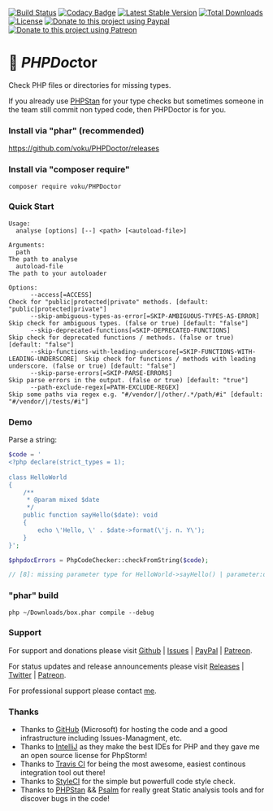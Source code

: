 [![Build Status](https://travis-ci.com/voku/PHPDoctor.svg?branch=master)](https://travis-ci.com/voku/PHPDoctor)
[![Codacy Badge](https://api.codacy.com/project/badge/Grade/2feaf2a179a24a5fac99cbf67e72df2f)](https://www.codacy.com/manual/voku/PHPDoctor?utm_source=github.com&amp;utm_medium=referral&amp;utm_content=voku/PHPDoctor&amp;utm_campaign=Badge_Grade)
[![Latest Stable Version](https://poser.pugx.org/voku/PHPDoctor/v/stable)](https://packagist.org/packages/voku/PHPDoctor) 
[![Total Downloads](https://poser.pugx.org/voku/PHPDoctor/downloads)](https://packagist.org/packages/voku/PHPDoctor) 
[![License](https://poser.pugx.org/voku/PHPDoctor/license)](https://packagist.org/packages/voku/PHPDoctor)
[![Donate to this project using Paypal](https://img.shields.io/badge/paypal-donate-yellow.svg)](https://www.paypal.me/moelleken)
[![Donate to this project using Patreon](https://img.shields.io/badge/patreon-donate-yellow.svg)](https://www.patreon.com/voku)

# 🏥 ***PHPDoc***tor

Check PHP files or directories for missing types.

If you already use [PHPStan](https://phpstan.org/r/db8ec6af-8815-444e-b533-2717ccb643c6) for your type checks but sometimes someone 
in the team still commit non typed code, then PHPDoctor is for you.

### Install via "phar" (**recommended**)

https://github.com/voku/PHPDoctor/releases

### Install via "composer require"

```shell
composer require voku/PHPDoctor
```

### Quick Start

```
Usage:
  analyse [options] [--] <path> [<autoload-file>]

Arguments:
  path                                                                                   The path to analyse
  autoload-file                                                                          The path to your autoloader

Options:
      --access[=ACCESS]                                                                  Check for "public|protected|private" methods. [default: "public|protected|private"]
      --skip-ambiguous-types-as-error[=SKIP-AMBIGUOUS-TYPES-AS-ERROR]                    Skip check for ambiguous types. (false or true) [default: "false"]
      --skip-deprecated-functions[=SKIP-DEPRECATED-FUNCTIONS]                            Skip check for deprecated functions / methods. (false or true) [default: "false"]
      --skip-functions-with-leading-underscore[=SKIP-FUNCTIONS-WITH-LEADING-UNDERSCORE]  Skip check for functions / methods with leading underscore. (false or true) [default: "false"]
      --skip-parse-errors[=SKIP-PARSE-ERRORS]                                            Skip parse errors in the output. (false or true) [default: "true"]
      --path-exclude-regex[=PATH-EXCLUDE-REGEX]                                          Skip some paths via regex e.g. "#/vendor/|/other/.*/path/#i" [default: "#/vendor/|/tests/#i"]
```

### Demo

Parse a string:
```php
$code = '
<?php declare(strict_types = 1);   
     
class HelloWorld
{
    /**
     * @param mixed $date
     */ 
    public function sayHello($date): void
    {
        echo \'Hello, \' . $date->format(\'j. n. Y\');
    }
}';

$phpdocErrors = PhpCodeChecker::checkFromString($code);

// [8]: missing parameter type for HelloWorld->sayHello() | parameter:date']
```

### "phar" build

```php ~/Downloads/box.phar compile --debug```

### Support

For support and donations please visit [Github](https://github.com/voku/simple_html_dom/) | [Issues](https://github.com/voku/simple_html_dom/issues) | [PayPal](https://paypal.me/moelleken) | [Patreon](https://www.patreon.com/voku).

For status updates and release announcements please visit [Releases](https://github.com/voku/simple_html_dom/releases) | [Twitter](https://twitter.com/suckup_de) | [Patreon](https://www.patreon.com/voku/posts).

For professional support please contact [me](https://about.me/voku).

### Thanks

- Thanks to [GitHub](https://github.com) (Microsoft) for hosting the code and a good infrastructure including Issues-Managment, etc.
- Thanks to [IntelliJ](https://www.jetbrains.com) as they make the best IDEs for PHP and they gave me an open source license for PhpStorm!
- Thanks to [Travis CI](https://travis-ci.com/) for being the most awesome, easiest continous integration tool out there!
- Thanks to [StyleCI](https://styleci.io/) for the simple but powerfull code style check.
- Thanks to [PHPStan](https://github.com/phpstan/phpstan) && [Psalm](https://github.com/vimeo/psalm) for really great Static analysis tools and for discover bugs in the code!
